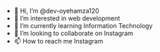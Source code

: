 - 👋 Hi, I’m @dev-oyehamza120
- 👀 I’m interested in web development
- 🌱 I’m currently learning Information Technology
- 💞️ I’m looking to collaborate on Instagram
- 📫 How to reach me Instagram

<!---
dev-oyehamza120/dev-oyehamza120 is a ✨ special ✨ repository because its `README.md` (this file) appears on your GitHub profile.
You can click the Preview link to take a look at your changes.
--->
